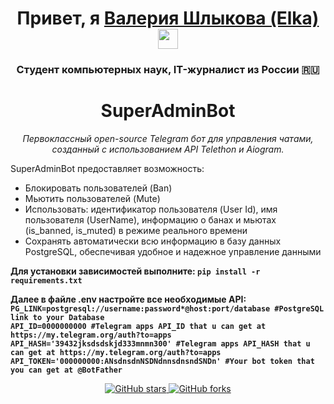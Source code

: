 <h1 align="center">
  Привет, я <a href="https://github.com/tima03/" target="_blank">Валерия Шлыкова (Elka)</a>
  <img src="https://github.com/blackcater/blackcater/raw/main/images/Hi.gif" height="32"/>
</h1>
<h3 align="center">Студент компьютерных наук, IT-журналист из России 🇷🇺</h3>

<h1 align="center">SuperAdminBot</h1>

<p align="center">
  <em>Первоклассный open-source Telegram бот для управления чатами, созданный с использованием API Telethon и Aiogram.</em>
</p>

<p>
  SuperAdminBot предоставляет возможность:
  <ul>
    <li>Блокировать пользователей (Ban)</li>
    <li>Мьютить пользователей (Mute)</li>
    <li>Использовать: идентификатор пользователя (User Id), имя пользователя (UserName), информацию о банах и мьютах (is_banned, is_muted) в режиме реального времени</li>
    <li>Сохранять автоматически всю информацию в базу данных PostgreSQL, обеспечивая удобное и надежное управление данными</li>
  </ul>
</p>

<p><strong>Для установки зависимостей выполните: <code>pip install -r requirements.txt</code></strong></p>
<p><strong>Далее в файле .env настройте все необходимые API: <code>
PG_LINK=postgresql://username:password*@host:port/database #PostgreSQL link to your Database
API_ID=0000000000 #Telegram apps API_ID that u can get at https://my.telegram.org/auth?to=apps
API_HASH='39432jksdsdskjd333mnmn300' #Telegram apps API_HASH that u can get at https://my.telegram.org/auth?to=apps
API_TOKEN='000000000:ANsdnsdnNSDNdnnsdnsndSNDn' #Your bot token that you can get at @BotFather</code></strong></p>
<p align="center">
  <a href="https://github.com/tima03/SuperAdminBot" target="_blank">
    <img src="https://img.shields.io/github/stars/tima03/SuperAdminBot?style=social" alt="GitHub stars"/>
  </a>
  <a href="https://github.com/tima03/SuperAdminBot/fork" target="_blank">
    <img src="https://img.shields.io/github/forks/tima03/SuperAdminBot?style=social" alt="GitHub forks"/>
  </a>
</p>
